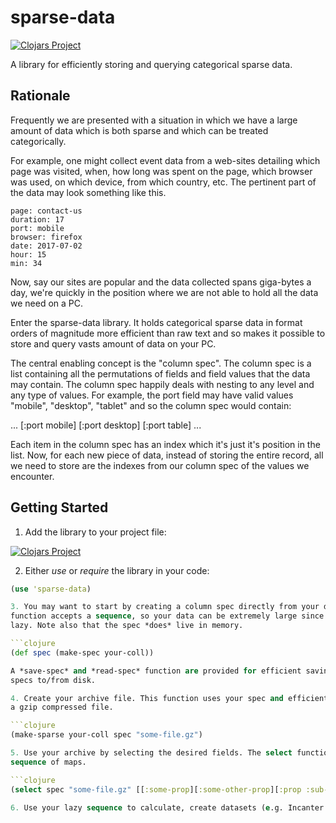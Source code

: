 # sparse-data

[![Clojars Project](https://img.shields.io/clojars/v/sparse-data.svg)](https://clojars.org/sparse-data)

A library for efficiently storing and querying categorical sparse data.

## Rationale

Frequently we are presented with a situation in which we have a large amount
of data which is both sparse and which can be treated categorically.

For example, one might collect event data from a web-sites detailing which page
was visited, when, how long was spent on the page, which browser was used, on
which device, from which country, etc. The pertinent part of the data may look
something like this.

    page: contact-us
    duration: 17
    port: mobile
    browser: firefox
    date: 2017-07-02
    hour: 15
    min: 34

Now, say our sites are popular and the data collected spans giga-bytes a day,
we're quickly in the position where we are not able to hold all the data we
need on a PC.

Enter the sparse-data library. It holds categorical sparse data in format orders
of magnitude more efficient than raw text and so makes it possible to store and query
vasts amount of data on your PC.

The central enabling concept is the "column spec". The column spec is a list containing
all the permutations of fields and field values that the data may contain. The column spec
happily deals with nesting to any level and any type of values. For example,
the port field may have valid values "mobile", "desktop", "tablet" and so the column spec
would contain:

   ... [:port mobile] [:port desktop] [:port table] ...

Each item in the column spec has an index which it's just it's position in the list. Now,
for each new piece of data, instead of storing the entire record, all we need to store are
the indexes from our column spec of the values we encounter.

## Getting Started

1. Add the library to your project file:

[![Clojars Project](https://img.shields.io/clojars/v/sparse-data.svg)](https://clojars.org/sparse-data)

2. Either *use* or *require* the library in your code:

```clojure
(use 'sparse-data)

3. You may want to start by creating a column spec directly from your data. Note that the
function accepts a sequence, so your data can be extremely large since the sequence can be
lazy. Note also that the spec *does* live in memory.

```clojure
(def spec (make-spec your-coll))

A *save-spec* and *read-spec* function are provided for efficient saving and retrieval of
specs to/from disk.

4. Create your archive file. This function uses your spec and efficiently encodes your data to
a gzip compressed file.

```clojure
(make-sparse your-coll spec "some-file.gz")

5. Use your archive by selecting the desired fields. The select function will return a lazy
sequence of maps.

```clojure
(select spec "some-file.gz" [[:some-prop][:some-other-prop][:prop :sub-prop]])

6. Use your lazy sequence to calculate, create datasets (e.g. Incanter's to-dataset function), etc.

